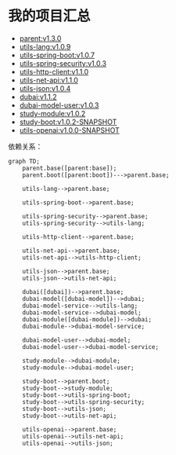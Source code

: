 # 我的项目汇总

* [parent:v1.3.0](https://github.com/dbstar-org/parent)
* [utils-lang:v1.0.9](https://github.com/dbstar-org/utils-lang)
* [utils-spring-boot:v1.0.7](https://github.com/dbstar-org/utils-spring-boot)
* [utils-spring-security:v1.0.3](https://github.com/dbstar-org/utils-spring-security)
* [utils-http-client:v1.1.0](https://github.com/dbstar-org/utils-http-client)
* [utils-net-api:v1.1.0](https://github.com/dbstar-org/utils-net-api)
* [utils-json:v1.0.4](https://github.com/dbstar-org/utils-json)
* [dubai:v1.1.2](https://github.com/dbstar-org/dubai)
* [dubai-model-user:v1.0.3](https://github.com/dbstar-org/dubai-model-user)
* [study-module:v1.0.2](https://github.com/dbstarll/study-module)
* [study-boot:v1.0.2-SNAPSHOT](https://github.com/dbstarll/study-boot)
* [utils-openai:v1.0.0-SNAPSHOT](https://github.com/dbstar-org/utils-openai)

依赖关系：

```mermaid
graph TD;
    parent.base([parent:base]);
    parent.boot([parent:boot])--->parent.base;

    utils-lang-->parent.base;

    utils-spring-boot-->parent.base;

    utils-spring-security-->parent.base;
    utils-spring-security-->utils-lang;

    utils-http-client-->parent.base;

    utils-net-api-->parent.base;
    utils-net-api-->utils-http-client;

    utils-json-->parent.base;
    utils-json-->utils-net-api;

    dubai([dubai])-->parent.base;
    dubai-model([dubai-model])-->dubai;
    dubai-model-service-->utils-lang;
    dubai-model-service-->dubai-model;
    dubai-module([dubai-module])-->dubai;
    dubai-module-->dubai-model-service;
    
    dubai-model-user-->dubai-model;
    dubai-model-user-->dubai-model-service;

    study-module-->dubai-module;
    study-module-->dubai-model-user;

    study-boot-->parent.boot;
    study-boot-->study-module;
    study-boot-->utils-spring-boot;
    study-boot-->utils-spring-security;
    study-boot-->utils-json;
    study-boot-->utils-net-api;

    utils-openai-->parent.base;
    utils-openai-->utils-net-api;
    utils-openai-->utils-json;
```
